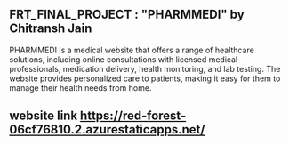 ## FRT_FINAL_PROJECT : "PHARMMEDI" by Chitransh Jain
PHARMMEDI is a medical website that offers a range of healthcare solutions, including online consultations with licensed medical professionals, medication delivery, health monitoring, and lab testing. The website provides personalized care to patients, making it easy for them to manage their health needs from home.
## website link   https://red-forest-06cf76810.2.azurestaticapps.net/
